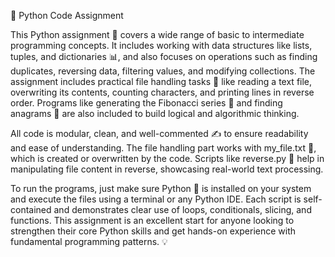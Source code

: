 📘 Python Code Assignment

This Python assignment 📂 covers a wide range of basic to intermediate programming concepts. It includes working with data structures like lists, tuples, and dictionaries 📊, and also focuses on operations such as finding duplicates, reversing data, filtering values, and modifying collections. The assignment includes practical file handling tasks 📄 like reading a text file, overwriting its contents, counting characters, and printing lines in reverse order. Programs like generating the Fibonacci series 🧮 and finding anagrams 🔀 are also included to build logical and algorithmic thinking.

All code is modular, clean, and well-commented ✍️ to ensure readability and ease of understanding. The file handling part works with my_file.txt 📁, which is created or overwritten by the code. Scripts like reverse.py 🔁 help in manipulating file content in reverse, showcasing real-world text processing.

To run the programs, just make sure Python 🐍 is installed on your system and execute the files using a terminal or any Python IDE. Each script is self-contained and demonstrates clear use of loops, conditionals, slicing, and functions. This assignment is an excellent start for anyone looking to strengthen their core Python skills and get hands-on experience with fundamental programming patterns. 💡

